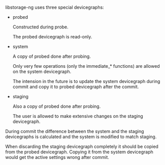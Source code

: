 
libstorage-ng uses three special devicegraphs:


* probed

  Constructed during probe.

  The probed devicegraph is read-only.


* system

  A copy of probed done after probing.

  Only very few operations (only the immediate_* functions) are allowed on the
  system devicegraph.

  The intension in the future is to update the system devicegraph during
  commit and copy it to probed devicegraph after the commit.


* staging

  Also a copy of probed done after probing.

  The user is allowed to make extensive changes on the staging devicegraph.


During commit the difference between the system and the staging devicegraphs
is calculated and the system is modified to match staging.

When discarding the staging devicegraph completely it should be copied from
the probed devicegraph. Copying it from the system devicegraph would get the
active settings wrong after commit.


